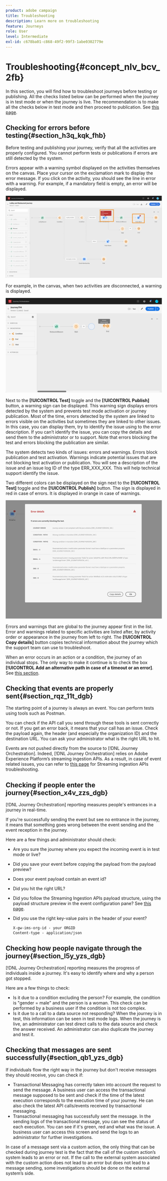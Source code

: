 ```yaml
---
product: adobe campaign
title: Troubleshooting
description: Learn more on troubleshooting
feature: Journeys
role: User
level: Intermediate
exl-id: c678ba01-c868-49f2-99f3-1abe0302779e
---
```

# Troubleshooting{#concept_nlv_bcv_2fb}

In this section, you will find how to troubleshoot journeys before testing or publishing. All the checks listed below can be performed when the journey is in test mode or when the journey is live. The recommendation is to make all the checks below in test mode and then proceed to publication. See [this page](../building-journeys/testing-the-journey.md).

## Checking for errors before testing{#section_h3q_kqk_fhb}

Before testing and publishing your journey, verify that all the activities are properly configured. You cannot perform tests or publications if errors are still detected by the system.

Errors appear with a warning symbol displayed on the activities themselves on the canvas. Place your cursor on the exclamation mark to display the error message. If you click on the activity, you should see the line in error with a warning. For example, if a mandatory field is empty, an error will be displayed.

 ![](../assets/journey63.png)

For example, in the canvas, when two activities are disconnected, a warning is displayed.

 ![](../assets/canvas-disconnected.png)

Next to the **[!UICONTROL Test]** toggle and the **[!UICONTROL Publish]** button, a warning sign can be displayed. This warning sign displays errors detected by the system and prevents test mode activation or journey publication. Most of the time, errors detected by the system are linked to errors visible on the activities but sometimes they are linked to other issues. In this case, you can display them, try to identify the issue using to the error description. If you can’t identify the issue, you can copy the details and send them to the administrator or to support. Note that errors blocking the test and errors blocking the publication are similar.

The system detects two kinds of issues: errors and warnings. Errors block publication and test activation. Warnings indicate potential issues that are not blocking test activation or publication. You will see a description of the issue and an issue log ID of the type ERR_XXX_XXX. This will help technical support identify the issue.

Two different colors can be displayed on the sign next to the **[!UICONTROL Test]** toggle and the **[!UICONTROL Publish]** button. The sign is displayed in red in case of errors. It is displayed in orange in case of warnings.

 ![](../assets/journey75.png)

Errors and warnings that are global to the journey appear first in the list. Error and warnings related to specific activities are listed after, by activity order or appearance in the journey from left to right. The **[!UICONTROL Copy details]** button copies technical information about the journey which the support team can use to troubleshoot.

When an error occurs in an action or a condition, the journey of an individual stops. The only way to make it continue is to check the box **[!UICONTROL Add an alternative path in case of a timeout or an error]**. See [this section](../building-journeys/using-the-journey-designer.md#paths).

## Checking that events are properly sent{#section_rqz_11t_dgb}

The starting point of a journey is always an event. You can perform tests using tools such as Postman.

You can check if the API call you send through these tools is sent correctly or not. If you get an error back, it means that your call has an issue. Check the payload again, the header (and especially the organization ID) and the destination URL. You can ask your administrator what is the right URL to hit.

Events are not pushed directly from the source to [!DNL Journey Orchestration]. Indeed, [!DNL Journey Orchestration] relies on Adobe Experience Platform’s streaming ingestion APIs. As a result, in case of event related issues, you can refer to [this page](https://experienceleague.adobe.com/docs/experience-platform/ingestion/streaming/troubleshooting.html) for Streaming ingestion APIs troubleshooting.

## Checking if people enter the journey{#section_x4v_zzs_dgb}

[!DNL Journey Orchestration] reporting measures people's entrances in a journey in real-time.

If you're successfully sending the event but see no entrance in the journey, it means that something goes wrong between the event sending and the event reception in the journey.

Here are a few things and administrator should check:

* Are you sure the journey where you expect the incoming event is in test mode or live?
* Did you save your event before copying the payload from the payload preview?
* Does your event payload contain an event id?
* Did you hit the right URL?
* Did you follow the Streaming Ingestion APIs payload structure, using the payload structure preview in the event configuration pane? See [this page](../event/previewing-the-payload.md).
* Did you use the right key-value pairs in the header of your event?

    ```
    X-gw-ims-org-id - your ORGID
    Content-type - application/json
    ```

## Checking how people navigate through the journey{#section_l5y_yzs_dgb}

[!DNL Journey Orchestration] reporting measures the progress of individuals inside a journey. It's easy to identify where and why a person got stopped.

Here are a few things to check:

* Is it due to a condition excluding the person? For example, the condition is "gender = male" and the person is a woman. This check can be performed by a business user if the condition is not too complex.
* Is it due to a call to a data source not responding? When the journey is in test, this information can be seen in test mode logs. When the journey is live, an administrator can test direct calls to the data source and check the answer received. An administrator can also duplicate the journey and test it.

## Checking that messages are sent successfully{#section_qb1_yzs_dgb}

If individuals flow the right way in the journey but don't receive messages they should receive, you can check if:

* Transactional Messaging has correctly taken into account the request to send the message. A business user can access the transactional message supposed to be sent and check if the time of the latest execution corresponds to the execution time of your journey. He can also check the latest API calls/events received by transactional messaging.
* Transactional messaging has successfully sent the message. In the sending logs of the transactional message, you can see the status of each execution. You can see if it's green, red and what was the issue. A business user can access this screen and send the logs to an administrator for further investigations.

In case of a message sent via a custom action, the only thing that can be checked during journey test is the fact that the call of the custom action’s system leads to an error or not. If the call to the external system associated with the custom action does not lead to an error but does not lead to a message sending, some investigations should be done on the external system’s side.
